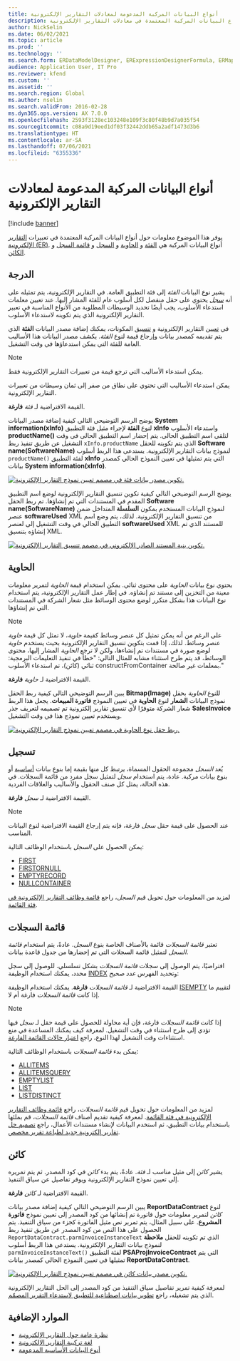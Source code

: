 ```yaml
---
title: أنواع البيانات المركبة المدعومة لمعادلات التقارير الإلكترونية
description: يوفر هذا الموضوع معلومات حول أنواع البيانات المركبة المعتمدة في معادلات التقارير الإلكترونية (ER).
author: NickSelin
ms.date: 06/02/2021
ms.topic: article
ms.prod: ''
ms.technology: ''
ms.search.form: ERDataModelDesigner, ERExpressionDesignerFormula, ERMappedFormatDesigner, ERModelMappingDesigner
audience: Application User, IT Pro
ms.reviewer: kfend
ms.custom: ''
ms.assetid: ''
ms.search.region: Global
ms.author: nselin
ms.search.validFrom: 2016-02-28
ms.dyn365.ops.version: AX 7.0.0
ms.openlocfilehash: 2593f3128ec103248e109f3c80f48b9d7a035f54
ms.sourcegitcommit: c08a9d19eed1df03f32442ddb65a2adf1473d3b6
ms.translationtype: HT
ms.contentlocale: ar-SA
ms.lasthandoff: 07/06/2021
ms.locfileid: "6355336"
---
```

# <a name="supported-composite-data-types-for-electronic-reporting-formulas"></a>أنواع البيانات المركبة المدعومة لمعادلات التقارير الإلكترونية

[!include [banner](../includes/banner.md)]

يوفر هذا الموضوع معلومات حول أنواع البيانات المركبة المعتمدة في تعبيرات [التقارير الإلكترونية (ER)](general-electronic-reporting.md). أنواع البيانات المركبة هي [الفئة](#class) و [الحاوية](#container) و [السجل](#record) و [قائمة السجل](#record-list) و [الكائن](#object).

## <a name="class"></a><a name="class"></a>الدرجة

يشير نوع البيانات *الفئة* إلى فئة التطبيق العامة. في التقارير الإلكترونية، يتم تمثيله على أنه [*سجل*](#record) يحتوي على حقل منفصل لكل أسلوب عام للفئة المشار إليها. عند تعيين معلمات استدعاء الأسلوب، يجب أيضًا تحديد الوسيطات المطلوبة من الأنواع المناسبة في تعبير التقارير الإلكترونية الذي يتم تكوينه لاستدعاء الأسلوب.

في [تعيين](general-electronic-reporting.md#data-model-and-model-mapping-components) التقارير الإلكترونية و [تنسيق](general-electronic-reporting.md#FormatComponentOutbound) المكونات، يمكنك إضافة مصدر البيانات **الفئة** الذي يتم تقديمه كمصدر بيانات وإرجاع قيمة لنوع *الفئة*. يكشف مصدر البيانات هذا الأساليب العامة للفئة التي يمكن استدعاؤها في وقت التشغيل.

> [!NOTE]
> يمكن استدعاء الأساليب التي ترجع قيمة من تعبيرات التقارير الإلكترونية فقط.
>
> يمكن استدعاء الأساليب التي تحتوي على نطاق من صفر إلى ثمان وسيطات من تعبيرات التقارير الإلكترونية.

القيمة الافتراضية لـ *فئة* **فارغة**.

يوضح الرسم التوضيحي التالي كيفية إضافة مصدر البيانات **System information(xInfo)** لنوع **الفئة** لإجراء مثيل فئة التطبيق **xInfo** واستدعاء الأسلوب **productName()** لتلقي اسم التطبيق الحالي. يتم إحضار اسم التطبيق الحالي في وقت التشغيل عن طريق تنفيذ ربط `xInfo.productName` الذي يتم تكوينه للحقل **Software name(SoftwareName)** لنموذج بيانات التقارير الإلكترونية. يستدعي هذا الربط أسلوب `productName()` لفئة التطبيق **xInfo** التي يتم تمثيلها في تعيين النموذج الحالي كمصدر بيانات **System information(xInfo)**.

[![تكوين مصدر بيانات فئة في مصمم تعيين نموذج التقارير الإلكترونية.](./media/er-formula-supported-data-types-composite-class1.gif)](./media/er-formula-supported-data-types-composite-class1.gif)

يوضح الرسم التوضيحي التالي كيفية تكوين تنسيق التقارير الإلكترونية لوضع اسم التطبيق المقدم في المستندات التي تم إنشاؤها. تم ربط الحقل **Software name(SoftwareName)** لنموذج البيانات المستخدم بمكون **السلسلة** المتداخل ضمن عنصر **softwareUsed** XML من تنسيق التقارير الإلكترونية. لذلك، يتم وضع اسم التطبيق الحالي في وقت التشغيل إلى لعنصر **softwareUsed** XML للمستند الذي تم إنشاؤه بتنسيق XML.

[![تكوين بنية المستند الصادر الإلكتروني في مصمم تنسيق التقارير الإلكترونية.](./media/er-formula-supported-data-types-composite-class2.png)](./media/er-formula-supported-data-types-composite-class2.png)

## <a name="container"></a><a name="container"></a>الحاوية

يحتوي نوع بيانات *الحاوية* على محتوى ثنائي. يمكن استخدام قيمة *الحاوية* لتمرير معلومات معينة من التخزين إلى مستند تم إنشاؤه. في إطار عمل التقارير الإلكترونية، يتم استخدام نوع البيانات هذا بشكل متكرر لوضع محتوى الوسائط مثل شعار الشركة في المستندات التي تم إنشاؤها.

> [!NOTE]
> على الرغم من أنه يمكن تمثيل كل عنصر وسائط كقيمة *حاوية*، لا تمثل كل قيمة *حاوية* عنصر وسائط. لذلك، إذا قمت بتكوين تنسيق التقارير الإلكترونية بحيث يستخدم *حاوية* لوضع صورة في مستندات تم إنشاءها، ولكن لا ترجع *الحاوية* المشار إليها، محتوى الوسائط، قد يتم طرح استثناء مشابه للمثال التالي: "خطأ في تنفيذ التعليمات البرمجية: ثنائي (كائن)، تم استدعاء الأسلوب constructFromContainer بمعلمات غير صالحة."

القيمة الافتراضية لـ *حاوية* **فارغة**.

يبين الرسم التوضيحي التالي كيفية ربط الحقل **Bitmap(Image)** للنوع *الحاوية* بحقل نموذج البيانات **الشعار** لنوع **الحاوية** في تعيين النموذج **فاتورة المبيعات**. يجعل هذا الربط شعار الشركة متوفرًا لأي تنسيق تقارير إلكترونية تم تصميمه لتعريف جذر **SalesInvoice** ويستخدم تعيين نموذج هذا في وقت التشغيل.

[![ربط حقل نوع الحاوية في مصمم تعيين نموذج التقارير الإلكترونية.](./media/er-formula-supported-data-types-composite-container.png)](./media/er-formula-supported-data-types-composite-container.png)

## <a name="record"></a><a name="record"></a>تسجيل

يُعد *السجل* مجموعة الحقول المسماة، يرتبط كل منها بقيمة إما بنوع بيانات [أساسية](er-formula-supported-data-types-primitive.md) أو بنوع بيانات مركبة. عادة، يتم استخدام *سجل* لتمثيل سجل مفرد من قائمة السجلات. في هذه الحالة، يمثل كل صنف الحقول والأساليب والعلاقات الفردية.

القيمة الافتراضية لـ *سجل* **فارغة**.

> [!NOTE]
> عند الحصول على قيمة حقل *سجل* فارغة، فإنه يتم إرجاع القيمة الافتراضية لنوع البيانات المناسب.

يمكن الحصول على *السجل* باستخدام الوظائف التالية:

- [FIRST](er-functions-list-first.md)
- [FIRSTORNULL](er-functions-list-firstornull.md)
- [EMPTYRECORD](er-functions-record-emptyrecord.md)
- [NULLCONTAINER](er-functions-record-nullcontainer.md)

لمزيد من المعلومات حول تحويل قيم *السجل*، راجع [قائمة وظائف التقارير الإلكترونية في فئة القائمة](er-functions-category-list.md).

## <a name="record-list"></a><a name="record-list"></a>قائمة السجلات

تعتبر *قائمة السجلات* قائمة بالأصناف الخاصة بنوع *السجل*. عادةً، يتم استخدام *قائمة السجل* لتمثيل قائمة السجلات التي تم إحضارها من جدول قاعدة بيانات.

افتراضيًا، يتم الوصول إلى سجلات *قائمة السجلات* بشكل تسلسلي. للوصول إلى سجل محدد، يمكنك استخدام الوظيفة [INDEX](er-functions-list-index.md) وتحديد الفهرس *عدد صحيح*:

القيمة الافتراضية لـ *قائمة السجلات* **فارغة**. يمكنك استخدام الوظيفة [ISEMPTY](/er-functions-list-isempty.md) لتقييم ما إذا كانت *قائمة السجلات* فارغة أم لا.

> [!NOTE]
> إذا كانت *قائمة السجلات* فارغة، فإن أية محاولة للحصول على قيمة حقل لـ *سجل* فيها تؤدي إلى طرح استثناء في وقت التشغيل. لمعرفة كيف يمكنك المساعدة في منع استثناءات وقت التشغيل لهذا النوع، راجع [اعتبار حالات القائمة الفارغة](er-components-inspections.md#i9).

يمكن بدء *قائمة السجلات* باستخدام الوظائف التالية:

- [ALLITEMS](er-functions-list-allitems.md)
- [ALLITEMSQUERY](er-functions-list-allitemsquery.md)
- [EMPTYLIST](er-functions-list-emptylist.md)
- [LIST](er-functions-list-list.md)
- [LISTDISTINCT](er-functions-list-listdistinct.md)

لمزيد من المعلومات حول تحويل قيم *قائمة السجلات*، راجع [قائمة وظائف التقارير الإلكترونية في فئة القائمة](er-functions-category-list.md). لمعرفة كيفية تقديم أصناف *قائمة السجلات*، قم بملئها باستخدام بيانات التطبيق، ثم استخدم البيانات لإنشاء مستندات الأعمال، راجع [تصميم حل تقارير إلكترونية جديد لطباعة تقرير مخصص](er-quick-start1-new-solution.md).

## <a name="object"></a><a name="object"></a>كائن

يشير *كائن* إلى مثيل مناسب لـ *فئة*. عادةً، يتم بدء *كائن* في كود المصدر. ثم يتم تمريره إلى تعيين نموذج التقارير الإلكترونية ويوفر تفاصيل عن سياق التنفيذ.

القيمة الافتراضية لـ *كائن* **فارغة**.

يبين الرسم التوضيحي التالي كيفية إضافة مصدر بيانات **ReportDataContract** لنوع *كائن* لتمرير معلومات حول فاتورة تم إنشائها من كود المصدر إلى تعيين نموذج **فاتورة المشروع**. على سبيل المثال، يتم تمرير نص مثيل الفاتورة كجزء من سياق التنفيذ. يتم الحصول على هذا النص من كود المصدر عن طريق تنفيذ ربط `ReportDataContract.parmInvoiceInstanceText` الذي تم تكوينه للحقل **ملاحظة** لنموذج بيانات التقارير الإلكترونية. يستدعي هذا الربط أسلوب `parmInvoiceInstanceText()` لفئة التطبيق **PSAProjInvoiceContract** التي يتم تمثيلها في تعيين النموذج الحالي كمصدر بيانات **ReportDataContract**.

[![تكوين مصدر بيانات كائن في مصمم تعيين نموذج التقارير الإلكترونية.](./media/er-formula-supported-data-types-composite-object.gif)](./media/er-formula-supported-data-types-composite-object.gif)

لمعرفة كيفية تمرير تفاصيل سياق التنفيذ من كود المصدر إلى الحل التقارير الإلكترونية الذي يتم تشغيله، راجع [تطوير بيانات اصطناعية للتطبيق لاستدعاء التقرير المصمّم](er-quick-start1-new-solution.md#DevelopCustomCode).

## <a name="additional-resources"></a>الموارد الإضافية

- [نظرة عامة حول التقارير الإلكترونية](general-electronic-reporting.md)
- [لغة تركيبة التقارير الإلكترونية](er-formula-language.md)
- [أنوع البيانات الأساسية المدعومة](er-formula-supported-data-types-primitive.md)
